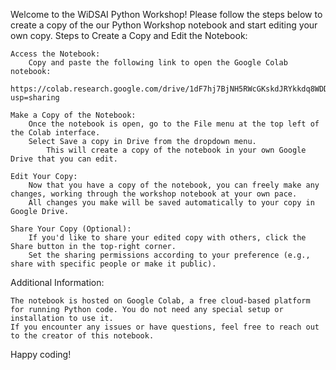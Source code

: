 Welcome to the WiDSAI Python Workshop! Please follow the steps below to create a copy of the our Python Workshop notebook and start editing your own copy.
Steps to Create a Copy and Edit the Notebook:

    Access the Notebook:
        Copy and paste the following link to open the Google Colab notebook:
        https://colab.research.google.com/drive/1dF7hj7BjNH5RWcGKskdJRYkkdq8WDDiL?usp=sharing

    Make a Copy of the Notebook:
        Once the notebook is open, go to the File menu at the top left of the Colab interface.
        Select Save a copy in Drive from the dropdown menu.
            This will create a copy of the notebook in your own Google Drive that you can edit.

    Edit Your Copy:
        Now that you have a copy of the notebook, you can freely make any changes, working through the workshop notebook at your own pace.
        All changes you make will be saved automatically to your copy in Google Drive.

    Share Your Copy (Optional):
        If you'd like to share your edited copy with others, click the Share button in the top-right corner.
        Set the sharing permissions according to your preference (e.g., share with specific people or make it public).

Additional Information:

    The notebook is hosted on Google Colab, a free cloud-based platform for running Python code. You do not need any special setup or installation to use it.
    If you encounter any issues or have questions, feel free to reach out to the creator of this notebook.

Happy coding!
